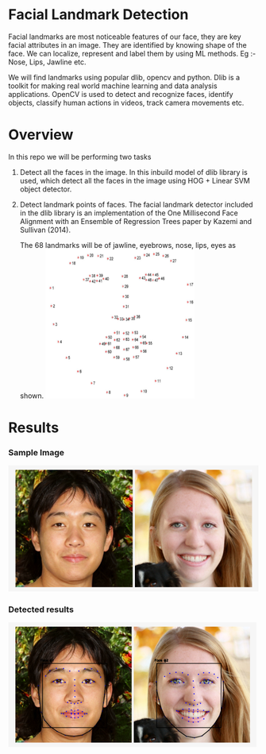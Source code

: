 # Facial Landmark Detection
Facial landmarks are most noticeable features of our face, they are key facial attributes in an image. They are identified by knowing shape of the face. We can localize, represent and label them by using ML methods.
Eg :- Nose, Lips, Jawline etc.

We will find landmarks using popular dlib, opencv and python.
Dlib is a toolkit for making real world machine learning and data analysis applications.
OpenCV is used to detect and recognize faces, identify objects, classify human actions in videos, track camera movements etc.

# Overview
In this repo we will be performing two tasks
1. Detect all the faces in the image.
   In this inbuild model of dlib library is used, which detect all the faces in the image using HOG + Linear SVM object            detector.
2. Detect landmark points of faces.
   The facial landmark detector included in the dlib library is an implementation of the One Millisecond Face Alignment with an    Ensemble of Regression Trees paper by Kazemi and Sullivan (2014).
   
   The 68 landmarks will be of jawline, eyebrows, nose, lips, eyes as shown.
   <img name="landmark" src="landmarks.jpg" width = "300" height = "300"/>
   
# Results

### Sample Image
<img name="before" src="2faces.png"/>

### Detected results

<img name="after" src="detected_results.png"/>
